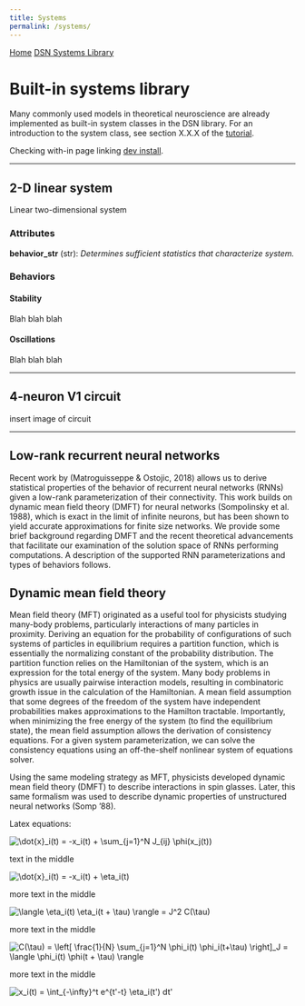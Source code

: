 ```yaml
---
title: Systems
permalink: /systems/
---
```


<div class="topnav">
  <a class="active" href="../">Home</a>
  <a href="#">DSN Systems Library</a>
</div>

# Built-in systems library #

Many commonly used models in theoretical neuroscience are already implemented as built-in system classes in the DSN library.  For an introduction to the system class, see section X.X.X of the [tutorial](index.md).

Checking with-in page linking
[dev install](index.md#dev-install). 

*****

## 2-D linear system ##
Linear two-dimensional system

### Attributes ###
**behavior_str** (str): *Determines sufficient statistics that characterize system.*

### Behaviors ###
#### Stability ####
Blah blah blah

#### Oscillations ####
Blah blah blah


*****

## 4-neuron V1 circuit ##
insert image of circuit


*****

## Low-rank recurrent neural networks #

Recent work by (Matroguisseppe & Ostojic, 2018) allows us to derive statistical properties of the behavior of recurrent neural networks (RNNs) given a low-rank parameterization of their connectivity.  This work builds on dynamic mean field theory (DMFT) for neural networks (Sompolinsky et al. 1988), which is exact in the limit of infinite neurons, but has been shown to yield accurate approximations for finite size networks.  We provide some brief background regarding DMFT and the recent theoretical advancements that facilitate our examination of the solution space of RNNs performing computations.  A description of the supported RNN parameterizations and types of behaviors follows.

## Dynamic mean field theory ##
Mean field theory (MFT) originated as a useful tool for physicists studying many-body problems, particularly interactions of many particles in proximity.  Deriving an equation for the probability of configurations of such systems of particles in equilibrium requires a partition function, which is essentially the normalizing constant of the probability distribution.  The partition function relies on the Hamiltonian of the system, which is an expression for the total energy of the system.  Many body problems in physics are usually pairwise interaction models, resulting in  combinatoric growth issue in the calculation of the Hamiltonian.  A mean field assumption that some degrees of the freedom of the system have independent probabilities makes approximations to the Hamilton tractable.  Importantly, when minimizing the free energy of the system (to find the equilibrium state), the mean field assumption allows the derivation of consistency equations.  For a given system parameterization, we can solve the consistency equations using an off-the-shelf nonlinear system of equations solver.

Using the same modeling strategy as MFT, physicists developed dynamic mean field theory (DMFT) to describe interactions in spin glasses. Later, this same formalism was used to describe dynamic properties of unstructured neural networks (Somp ’88).

Latex equations:

<img src="https://latex.codecogs.com/gif.latex?\dot{x}_i(t)&space;=&space;-x_i(t)&space;&plus;&space;\sum_{j=1}^N&space;J_{ij}&space;\phi(x_j(t))" title="\dot{x}_i(t) = -x_i(t) + \sum_{j=1}^N J_{ij} \phi(x_j(t))" />

text in the middle

<img src="https://latex.codecogs.com/gif.latex?\dot{x}_i(t)&space;=&space;-x_i(t)&space;&plus;&space;\eta_i(t)" title="\dot{x}_i(t) = -x_i(t) + \eta_i(t)" />

more text in the middle

<img src="https://latex.codecogs.com/gif.latex?\langle&space;\eta_i(t)&space;\eta_i(t&space;&plus;&space;\tau)&space;\rangle&space;=&space;J^2&space;C(\tau)" title="\langle \eta_i(t) \eta_i(t + \tau) \rangle = J^2 C(\tau)" />

more text in the middle

<img src="https://latex.codecogs.com/gif.latex?C(\tau)&space;=&space;\left[&space;\frac{1}{N}&space;\sum_{j=1}^N&space;\phi_i(t)&space;\phi_i(t&plus;\tau)&space;\right]_J&space;=&space;\langle&space;\phi_i(t)&space;\phi(t&space;&plus;&space;\tau)&space;\rangle" title="C(\tau) = \left[ \frac{1}{N} \sum_{j=1}^N \phi_i(t) \phi_i(t+\tau) \right]_J = \langle \phi_i(t) \phi(t + \tau) \rangle" />

more text in the middle

<img src="https://latex.codecogs.com/gif.latex?x_i(t)&space;=&space;\int_{-\infty}^t&space;e^{t'-t}&space;\eta_i(t')&space;dt'" title="x_i(t) = \int_{-\infty}^t e^{t'-t} \eta_i(t') dt'" />